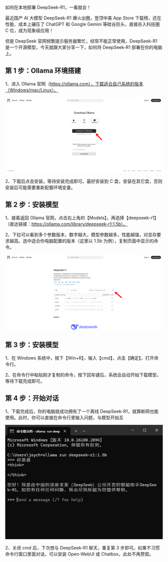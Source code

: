 如何在本地部署 DeepSeek-R1，一看就会！

最近国产 AI 大模型 DeepSeek-R1 爆火出圈，登顶中美 App Store 下载榜，还在性能、成本上碾压了 ChatGPT 和 Google Gemini 等硅谷巨头，直接杀入科技圈 C 位，成为现象级应用！

但是 DeepSeek 官网频繁提示服务器繁忙，经常不能正常使用，DeepSeek-R1 是一个开源模型，今天就跟大家分享一下，如何将 DeepSeek-R1 部署在你的电脑上。

## 第 1 步：Ollama 环境搭建

1、进入 Ollama 官网（https://ollama.com），下载适合自己系统的版本（Windows/mac/Linux）。

![下载ollama](/img/deepseek1.png)

2、下载后点击安装，等待安装完成即可。最好安装到 C 盘，安装在其它盘，否则安装后可能需要重新配置环境变量。

## 第 2 步：安装模型

1、接着返回 Ollama 官网，点击右上角的【Models】，再选择【deepseek-r1】（直达链接：https://ollama.com/library/deepseek-r1:1.5b）。

2、下拉可以看到多个参数版本，数字越大，模型参数越多，性能越强，对显存要求越高。选中适合你电脑配置的版本（这里以 1.5b 为例），复制页面中显示的命令。

![选择模型](/img/deepseek2.png)

## 第 3 步：安装模型

1、在 Windows 系统中，按下【Win+R】，输入【cmd】，点击【确定】，打开命令行。

2、在命令行中粘贴刚才复制的命令，按下回车键后，系统会自动开始下载模型，等待下载完成即可。

## 第 4 步：开始对话

1、下载完成后，你的电脑就成功拥有了一个离线 DeepSeek-R1，就算断网也能使用。此时，你可以直接在命令行里输入问题，与模型开始互

![deepseek3](/img/deepseek3.png)

2、关闭 cmd 后，下次想与 DeepSeek-R1 聊天，重复第 3 步即可。如果不习惯命令行窗口里面对话，可以安装 Open-WebUI 或 Chatbox，此处不再赘叙。
